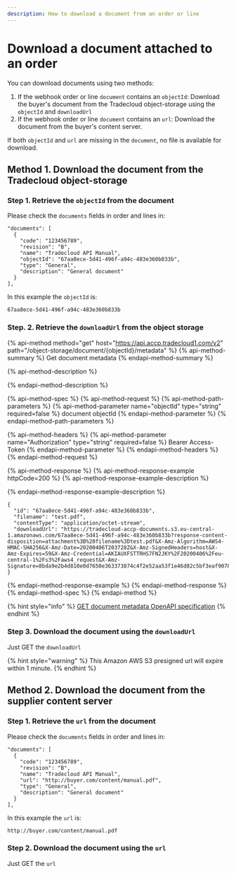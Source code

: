 ```yaml
---
description: How to download a document from an order or line
---
```


# Download a document attached to an order

You can download documents using two methods:

1. If the webhook order or line `document` contains an `objectId`: Download the buyer's document from the Tradecloud object-storage using the `objectId` and `downloadUrl`
2. If the webhook order or line `document` contains an `url`: Download the document from the buyer's content server.

If both `objectId` and `url` are missing in the `document`, no file is available for download.

## Method 1. Download the document from the Tradecloud object-storage <a id="method-1-download-the-document-from-the-tradecloud-object-storage"></a>

### Step 1. Retrieve the `objectId` from the document <a id="step-1-retrieve-the-objectid-from-the-document"></a>

Please check the `documents` fields in order and lines in:

```text
"documents": [
  {
    "code": "123456789",
    "revision": "B",
    "name": "Tradecloud API Manual",
    "objectId": "67aa8ece-5d41-496f-a94c-483e360b833b",
    "type": "General",
    "description": "General document"
  }
],
```

In this example the `objectId` is:

```text
67aa8ece-5d41-496f-a94c-483e360b833b
```

### Step. 2. Retrieve the `downloadUrl` from the object storage <a id="step-2-retrieve-the-downloadurl-from-the-object-storage"></a>

{% api-method method="get" host="https://api.accp.tradecloud1.com/v2" path="/object-storage/document/{objectId}/metadata" %}
{% api-method-summary %}
Get document metadata
{% endapi-method-summary %}

{% api-method-description %}

{% endapi-method-description %}

{% api-method-spec %}
{% api-method-request %}
{% api-method-path-parameters %}
{% api-method-parameter name="objectId" type="string" required=false %}
document objectId
{% endapi-method-parameter %}
{% endapi-method-path-parameters %}

{% api-method-headers %}
{% api-method-parameter name="Authorization" type="string" required=false %}
Bearer Access-Token
{% endapi-method-parameter %}
{% endapi-method-headers %}
{% endapi-method-request %}

{% api-method-response %}
{% api-method-response-example httpCode=200 %}
{% api-method-response-example-description %}

{% endapi-method-response-example-description %}

```text
{
  "id": "67aa8ece-5d41-496f-a94c-483e360b833b",
  "filename": "test.pdf",
  "contentType": "application/octet-stream",
  "downloadUrl": "https://tradecloud-accp-documents.s3.eu-central-1.amazonaws.com/67aa8ece-5d41-496f-a94c-483e360b833b?response-content-disposition=attachment%3B%20filename%3Dtest.pdf&X-Amz-Algorithm=AWS4-HMAC-SHA256&X-Amz-Date=20200406T203728Z&X-Amz-SignedHeaders=host&X-Amz-Expires=59&X-Amz-Credential=AKIAUXFSTTRHS7FN2JKY%2F20200406%2Feu-central-1%2Fs3%2Faws4_request&X-Amz-Signature=8bda9e2b4d810e0d7650e363373874c4f2e52aa53f1e46d82c5bf3eaf907832d"
}
```
{% endapi-method-response-example %}
{% endapi-method-response %}
{% endapi-method-spec %}
{% endapi-method %}

{% hint style="info" %}
[GET document metadata OpenAPI specification](https://swagger-ui.accp.tradecloud1.com/?url=https://api.accp.tradecloud1.com/v2/object-storage/specs.yaml#/object-storage/getDocumentMetadata)
{% endhint %}

### Step 3. Download the document using the `downloadUrl` <a id="step-3-download-the-document-using-the-downloadurl"></a>

Just GET the `downloadUrl`

{% hint style="warning" %}
This Amazon AWS S3 presigned url will expire within 1 minute.
{% endhint %}

## Method 2. Download the document from the supplier content server <a id="method-2-download-the-document-from-the-supplier-content-server"></a>

### Step 1. Retrieve the `url` from the document <a id="step-1-retrieve-the-url-from-the-document"></a>

Please check the `documents` fields in order and lines in:

```text
"documents": [
  {
    "code": "123456789",
    "revision": "B",
    "name": "Tradecloud API Manual",
    "url": "http://buyer.com/content/manual.pdf",
    "type": "General",
    "description": "General document"
  }
],
```

In this example the `url` is:

```text
http://buyer.com/content/manual.pdf
```

### Step 2. Download the document using the `url` <a id="step-2-download-the-document-using-the-url"></a>

Just GET the `url`

